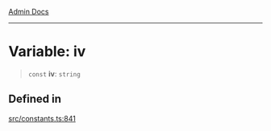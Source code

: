 [Admin Docs](/)

***

# Variable: iv

> `const` **iv**: `string`

## Defined in

[src/constants.ts:841](https://github.com/Suyash878/talawa-api/blob/cfd688207611ba245c99edd8dbaccb2cdbf6a043/src/constants.ts#L841)
